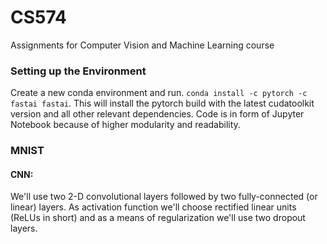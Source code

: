 # CS574
 Assignments for Computer Vision and Machine Learning course

### Setting up the Environment
Create a new conda environment and run. ```conda install -c pytorch -c fastai fastai```. This will install the pytorch build with the latest cudatoolkit version and all other relevant dependencies. Code is in form of Jupyter Notebook because of higher modularity and readability.

### MNIST 
#### CNN: 
We'll use two 2-D convolutional layers followed by two fully-connected (or linear) layers. As
activation function we'll choose rectified linear units (ReLUs in short) and as a means of
regularization we'll use two dropout layers.
    